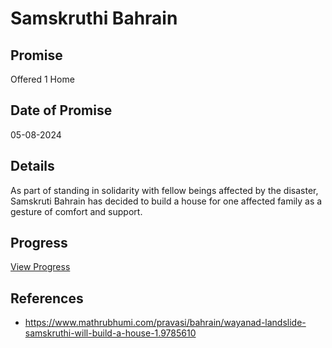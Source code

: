 # Samskruthi Bahrain

## Promise

Offered 1 Home

## Date of Promise

05-08-2024

## Details

As part of standing in solidarity with fellow beings affected by the disaster, Samskruti Bahrain has decided to build a house for one affected family as a gesture of comfort and support.

## Progress

[View Progress](../progress/samskruthi_bahrain.md)

## References

- https://www.mathrubhumi.com/pravasi/bahrain/wayanad-landslide-samskruthi-will-build-a-house-1.9785610
